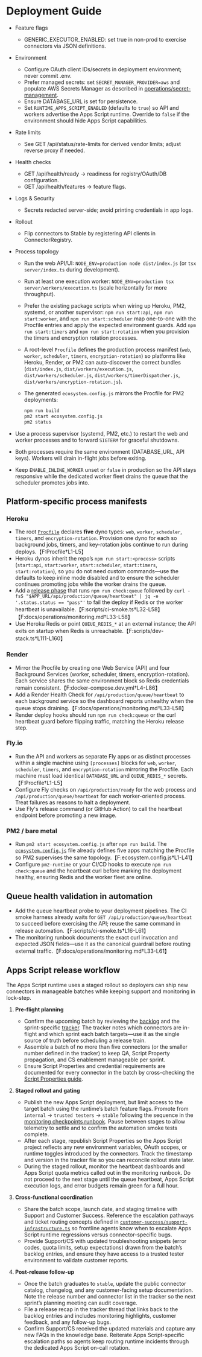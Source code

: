 # Deployment Guide

- Feature flags
  - GENERIC_EXECUTOR_ENABLED: set true in non-prod to exercise connectors via JSON definitions.
- Environment
  - Configure OAuth client IDs/secrets in deployment environment; never commit .env.
  - Prefer managed secrets: set `SECRET_MANAGER_PROVIDER=aws` and populate AWS Secrets Manager as described in [operations/secret-management](./operations/secret-management.md).
  - Ensure DATABASE_URL is set for persistence.
  - Set `RUNTIME_APPS_SCRIPT_ENABLED` (defaults to `true`) so API and workers advertise the Apps Script runtime. Override to `false` if the environment should hide Apps Script capabilities.
- Rate limits
  - See GET /api/status/rate-limits for derived vendor limits; adjust reverse proxy if needed.
- Health checks
  - GET /api/health/ready → readiness for registry/OAuth/DB configuration.
  - GET /api/health/features → feature flags.
- Logs & Security
  - Secrets redacted server-side; avoid printing credentials in app logs.
- Rollout
  - Flip connectors to Stable by registering API clients in ConnectorRegistry.
- Process topology
  - Run the web API/UI: `NODE_ENV=production node dist/index.js` (or `tsx server/index.ts` during development).
  - Run at least one execution worker: `NODE_ENV=production tsx server/workers/execution.ts` (scale horizontally for more throughput).
  - Prefer the existing package scripts when wiring up Heroku, PM2, systemd, or another supervisor: `npm run start:api`, `npm run start:worker`, and `npm run start:scheduler` map one-to-one with the Procfile entries and apply the expected environment guards. Add `npm run start:timers` and `npm run start:rotation` when you provision the timers and encryption rotation processes.
  - A root-level `Procfile` defines the production process manifest (`web`, `worker`, `scheduler`, `timers`, `encryption-rotation`) so platforms like Heroku, Render, or PM2 can auto-discover the correct bundles (`dist/index.js`, `dist/workers/execution.js`, `dist/workers/scheduler.js`, `dist/workers/timerDispatcher.js`, `dist/workers/encryption-rotation.js`).
  - The generated `ecosystem.config.js` mirrors the Procfile for PM2 deployments:

    ```bash
    npm run build
    pm2 start ecosystem.config.js
    pm2 status
    ```

- Use a process supervisor (systemd, PM2, etc.) to restart the web and worker processes and to forward `SIGTERM` for graceful shutdowns.
- Both processes require the same environment (DATABASE_URL, API keys). Workers will drain in-flight jobs before exiting.
- Keep `ENABLE_INLINE_WORKER` unset or `false` in production so the API stays responsive while the dedicated worker fleet drains the queue that the scheduler promotes jobs into.

## Platform-specific process manifests

### Heroku

- The root [`Procfile`](../Procfile) declares **five** dyno types: `web`, `worker`, `scheduler`, `timers`, and `encryption-rotation`. Provision one dyno for each so background jobs, timers, and key-rotation jobs continue to run during deploys.【F:Procfile†L1-L5】
- Heroku dynos inherit the repo’s `npm run start:<process>` scripts (`start:api`, `start:worker`, `start:scheduler`, `start:timers`, `start:rotation`), so you do not need custom commands—use the defaults to keep inline mode disabled and to ensure the scheduler continues promoting jobs while the worker drains the queue.
- Add a [release phase](https://devcenter.heroku.com/articles/release-phase) that runs `npm run check:queue` followed by `curl -fsS "$APP_URL/api/production/queue/heartbeat" | jq -e '.status.status == "pass"'` to fail the deploy if Redis or the worker heartbeat is unavailable.【F:scripts/ci-smoke.ts†L32-L58】【F:docs/operations/monitoring.md†L33-L58】
- Use Heroku Redis or point `QUEUE_REDIS_*` at an external instance; the API exits on startup when Redis is unreachable.【F:scripts/dev-stack.ts†L111-L160】

### Render

- Mirror the Procfile by creating one Web Service (API) and four Background Services (worker, scheduler, timers, encryption-rotation). Each service shares the same environment block so Redis credentials remain consistent.【F:docker-compose.dev.yml†L4-L86】
- Add a Render Health Check for `/api/production/queue/heartbeat` to each background service so the dashboard reports unhealthy when the queue stops draining.【F:docs/operations/monitoring.md†L33-L58】
- Render deploy hooks should run `npm run check:queue` or the curl heartbeat guard before flipping traffic, matching the Heroku release step.

### Fly.io

- Run the API and workers as separate Fly apps or as distinct processes within a single machine using `[processes]` blocks for `web`, `worker`, `scheduler`, `timers`, and `encryption-rotation` mirroring the Procfile. Each machine must load identical `DATABASE_URL` and `QUEUE_REDIS_*` secrets.【F:Procfile†L1-L5】
- Configure Fly checks on `/api/production/ready` for the web process and `/api/production/queue/heartbeat` for each worker-oriented process. Treat failures as reasons to halt a deployment.
- Use Fly's release command (or GitHub Action) to call the heartbeat endpoint before promoting a new image.

### PM2 / bare metal

- Run `pm2 start ecosystem.config.js` after `npm run build`. The [`ecosystem.config.js`](../ecosystem.config.js) file already defines five apps matching the Procfile so PM2 supervises the same topology.【F:ecosystem.config.js†L1-L41】
- Configure `pm2-runtime` or your CI/CD hooks to execute `npm run check:queue` and the heartbeat curl before marking the deployment healthy, ensuring Redis and the worker fleet are online.

## Queue health validation in automation

- Add the queue heartbeat probe to your deployment pipelines. The CI smoke harness already waits for `GET /api/production/queue/heartbeat` to succeed before exercising the API; reuse the same command in release automation.【F:scripts/ci-smoke.ts†L16-L61】
- The monitoring runbook documents the exact curl invocation and expected JSON fields—use it as the canonical guardrail before routing external traffic.【F:docs/operations/monitoring.md†L33-L61】

## Apps Script release workflow

The Apps Script runtime uses a staged rollout so deployers can ship new connectors in manageable batches while keeping support and monitoring in lock-step.

1. **Pre-flight planning**
   - Confirm the upcoming batch by reviewing the [backlog](./apps-script-rollout/backlog.md) and the sprint-specific [tracker](./apps-script-rollout/tracker.md). The tracker notes which connectors are in-flight and which sprint each batch targets—use it as the single source of truth before scheduling a release train.
   - Assemble a batch of no more than five connectors (or the smaller number defined in the tracker) to keep QA, Script Property propagation, and CS enablement manageable per sprint.
   - Ensure Script Properties and credential requirements are documented for every connector in the batch by cross-checking the [Script Properties guide](./apps-script-rollout/script-properties.md).

2. **Staged rollout and gating**
   - Publish the new Apps Script deployment, but limit access to the target batch using the runtime’s batch feature flags. Promote from `internal` → `trusted testers` → `stable` following the sequence in the [monitoring checkpoints runbook](./apps-script-rollout/monitoring.md). Pause between stages to allow telemetry to settle and to confirm the automation smoke tests complete.
   - After each stage, republish Script Properties so the Apps Script project reflects any new environment variables, OAuth scopes, or runtime toggles introduced by the connectors. Track the timestamp and version in the tracker file so you can reconcile rollout state later.
   - During the staged rollout, monitor the heartbeat dashboards and Apps Script quota metrics called out in the monitoring runbook. Do not proceed to the next stage until the queue heartbeat, Apps Script execution logs, and error budgets remain green for a full hour.

3. **Cross-functional coordination**
   - Share the batch scope, launch date, and staging timeline with Support and Customer Success. Reference the escalation pathways and ticket routing concepts defined in [`customer-success/support-infrastructure.ts`](../customer-success/support-infrastructure.ts) so frontline agents know when to escalate Apps Script runtime regressions versus connector-specific bugs.
   - Provide Support/CS with updated troubleshooting snippets (error codes, quota limits, setup expectations) drawn from the batch’s backlog entries, and ensure they have access to a trusted tester environment to validate customer reports.

4. **Post-release follow-up**
   - Once the batch graduates to `stable`, update the public connector catalog, changelog, and any customer-facing setup documentation. Note the release number and connector list in the tracker so the next sprint’s planning meeting can audit coverage.
   - File a release recap in the tracker thread that links back to the backlog entries and includes monitoring highlights, customer feedback, and any follow-up bugs.
   - Confirm Support/CS received the updated materials and capture any new FAQs in the knowledge base. Reiterate Apps Script-specific escalation paths so agents keep routing runtime incidents through the dedicated Apps Script on-call rotation.
